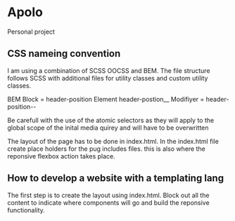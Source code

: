 Apolo   
=============================

Personal project

## CSS nameing convention 
I am using a combination of SCSS OOCSS and BEM. The file structure follows SCSS with additional files for utility classes and custom utility classes. 

BEM 
Block = header-position
Element header-postion__
Modifiyer  = header-position--

Be carefull with the use of the atomic selectors as they will apply to the global scope of the inital media quirey and will have to be overwritten 

The layout of the page has to be done in index.html. In the index.html file create place holders for the pug includes files. this is also where the reponsive flexbox action takes place. 

## How to develop a website with a templating lang 

The first step is to create the layout using index.html. Block out all the content to indicate where components will go and build the reponsive functionality. 
